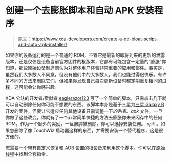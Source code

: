 # 创建一个去膨胀脚本和自动 APK 安装程序

> 原文：<https://www.xda-developers.com/create-a-de-bloat-script-and-auto-apk-installer/>

如果你的设备运行的是一个普通的 ROM，不管它是最新的即将到来的更新的泄露版本，还是仅仅是设备当前官方固件的根版本，它都有可能包含一定量的“膨胀”你知道，那些原始设备制造商认为对整体用户体验非常重要的应用和部件。事实是，虽然我们大多数人不同意，但没有他们中的大多数人，我们也能过得很快乐。有许多不同的方法来删除它们，但如果你发现自己每次更新设备时都定期重复相同的过程，这可能会让你感兴趣。

XDA 公认的开发者/贡献者 [eaglerazor123](http://forum.xda-developers.com/member.php?u=2074171) 写了一个简单的脚本，只需点击几下就可以自动删除任何你可能不想要的东西。该脚本本身是基于三星为[三星 Galaxy R](http://forum.xda-developers.com/forumdisplay.php?f=1456) 开发的固件，但要让它适应任何其他设备只需调整一下*的列表。apk* 文件。一旦你做了这些改变，你就有了一个非常简单快捷的方法去膨胀你未来闪存中的任何 ROM。作为一个额外的奖励，一旦臃肿被删除，你可以选择安装任何。 *apk* 。如果您删除了像 TouchWiz 启动器这样的东西，并需要安装一个替代程序，这是很方便的。

您需要一个带有自定义恢复和 ADB 设置的根设备来利用这个脚本。你可以在[原始线程](http://forum.xda-developers.com/showthread.php?p=25892408)中找到全套指令。